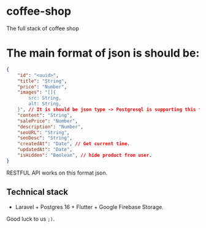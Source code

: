 # coffee-shop
The full stack of coffee shop

# The main format of json is should be:

```json
{
    "id": "<uuid>",
    "title": "String",
    "price": "Number",
    "images": "[]{
        src: String,
        alt: String,
    }", // It is should be json type -> Postgresql is supporting this type.
    "content": "String",
    "salePrice": "Number",
    "description": "Number",
    "seoURL": "String",
    "seoDesc": "String",
    "createdAt": "Date", // Get current time.
    "updatedAt": "Date",
    "isHidden": "Boolean", // hide product from user.
}
```

RESTFUL API works on this format json.

## Technical stack

- Laravel + Postgres 16 + Flutter + Google Firebase Storage.

Good luck to us `;)`.